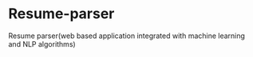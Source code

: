 # Resume-parser
Resume parser(web based application integrated with machine learning and NLP algorithms)
